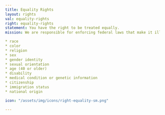 ```yaml
---
title: Equality Rights
layout: rights
val: equality-rights
right: equality-rights
statement: You have the right to be treated equally.
mission: We are responsible for enforcing federal laws that make it illegal to discriminate against a job applicant or employee because of the person’s:

* race
* color
* religion
* sex 
* gender identity
* sexual orientation
* age (40 or older)
* disability
* medical condition or genetic information
* citizenship
* immigration status
* national origin

icon: "/assets/img/icons/right-equality-sm.png"

---
```



